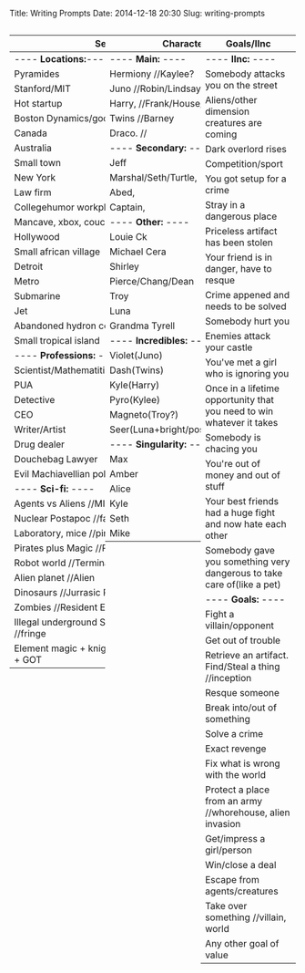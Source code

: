 Title: Writing Prompts
Date: 2014-12-18 20:30
Slug: writing-prompts


| Settings                                           |
|----------------------------------------------------|
| ---- **Locations:**----                            |
| Pyramides                                          |
| Stanford/MIT                                       |
| Hot startup                                        |
| Boston Dynamics/google R&D                         |
| Canada                                             |
| Australia                                          |
| Small town                                         |
| New York                                           |
| Law firm                                           |
| Collegehumor workplace                             |
| Mancave, xbox, couch                               |
| Hollywood                                          |
| Small african village                              |
| Detroit                                            |
| Metro                                              |
| Submarine                                          |
| Jet                                                |
| Abandoned hydron collider or such                  |
| Small tropical island                              |
| ---- **Professions:** ----                         |
| Scientist/Mathematitian/Engineer/Programmre        |
| PUA                                                |
| Detective                                          |
| CEO                                                |
| Writer/Artist                                      |
| Drug dealer                                        |
| Douchebag Lawyer                                   |
| Evil Machiavellian polititian(in any field)        |
| ---- **Sci-fi:** ----                              |
| Agents vs Aliens //MIB                             |
| Nuclear Postapoc //fallout                         |
| Laboratory, mice //pinky and brain/ratotuille      |
| Pirates plus Magic //Pirates of the Carribean      |
| Robot world //Terminator/WALL-E                    |
| Alien planet //Alien                               |
| Dinosaurs //Jurrasic Parck, land before time       |
| Zombies //Resident Evil/Walking Dead               |
| Illegal underground Science research lab. //fringe |
| Element magic + knights/fantasy //Airbender + GOT  |



| Characters                          |
|-------------------------------------|
| ---- **Main:** ----                 |
| Hermiony //Kaylee?                  |
| Juno     //Robin/Lindsay,           |
| Harry,   //Frank/House/WW/etc       |
| Twins    //Barney                   |
| Draco.   //                         |
| ---- **Secondary:** ----            |
| Jeff                                |
| Marshal/Seth/Turtle,                |
| Abed,                               |
| Captain,                            |
| ---- **Other:** ----                |
| Louie Ck                            |
| Michael Cera                        |
| Shirley                             |
| Pierce/Chang/Dean                   |
| Troy                                |
| Luna                                |
| Grandma Tyrell                      |
| ---- **Incredibles:** ----          |
| Violet(Juno)                        |
| Dash(Twins)                         |
| Kyle(Harry)                         |
| Pyro(Kylee)                         |
| Magneto(Troy?)                      |
| Seer(Luna+bright/positive/cheerful) |
| ---- **Singularity:** ----          |
| Max                                 |
| Amber                               |
| Alice                               |
| Kyle                                |
| Seth                                |
| Mike                                |

| Goals/IInc                                                             |
|------------------------------------------------------------------------|
| ---- **IInc:** ----                                                    |
| Somebody attacks you on the street                                     |
| Aliens/other dimension creatures are coming                            |
| Dark overlord rises                                                    |
| Competition/sport                                                      |
| You got setup for a crime                                              |
| Stray in a dangerous place                                             |
| Priceless artifact has been stolen                                     |
| Your friend is in danger, have to resque                               |
| Crime appened and needs to be solved                                   |
| Somebody hurt you                                                      |
| Enemies attack your castle                                             |
| You've met a girl who is ignoring you                                  |
| Once in a lifetime opportunity that you need to win whatever it takes  |
| Somebody is chacing you                                                |
| You're out of money and out of stuff                                   |
| Your best friends had a huge fight and now hate each other             |
| Somebody gave you something very dangerous to take care of(like a pet) |
| ---- **Goals:** ----                                                   |
| Fight a villain/opponent                                               |
| Get out of trouble                                                     |
| Retrieve an artifact. Find/Steal a thing //inception                   |
| Resque someone                                                         |
| Break into/out of something                                            |
| Solve a crime                                                          |
| Exact revenge                                                          |
| Fix what is wrong with the world                                       |
| Protect a place from an army //whorehouse, alien invasion              |
| Get/impress a girl/person                                              |
| Win/close a deal                                                       |
| Escape from agents/creatures                                           |
| Take over something //villain, world                                   |
| Any other goal of value                                                |


<div style="clear:both;"></div>


<style>
table {
float:left;
max-width: 33.3%;
}

#set-height {
max-height: 50px;
overflow:hidden;
}

.row {
    max-width: 80%;
}
</style>
